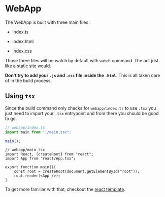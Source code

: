 # WebApp

The WebApp is built with three main files :

- index.ts

- index.html

- index.css

Those three files will be watch by default with `watch` command. The act just like a static site would. 

**Don't try to add your `.js` and `.css` file inside the `.html`**. This is all taken care of in the build process.

## Using `tsx`

Since the build command only checks for `webapp/index.ts` to use `.tsx` you just need to import your `.tsx` entrypoint and from there you should be good to go.

```ts
// webapp/index.ts
import main from "./main.tsx";

main();
```

```tsx
// webapp/main.tsx
import React, {createRoot} from "react";
import App from "react/App.tsx";

export function main(){
    const root = createRoot(document.getElementById("root"));
    root.render(<App />);
}
```

To get more familiar with that, checkout the [react template](https://github.com/cplepage/create-fullstacked/tree/main/templates/react/webapp).
